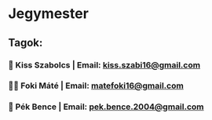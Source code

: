 # Jegymester
  ## Tagok:
  ###  🚗 Kiss Szabolcs | Email: kiss.szabi16@gmail.com 
  ###  👨‍🦲 Foki Máté     | Email: matefoki16@gmail.com
  ###  💪 Pék Bence     | Email: pek.bence.2004@gmail.com
